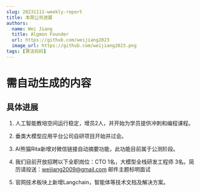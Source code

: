 ```yaml
---
slug: 20231111-weekly-report
title: 本周公司进展
authors:
  name: Wei Jiang
  title: Algmon Founder
  url: https://github.com/weijiang2023
  image_url: https://github.com/weijiang2023.png
tags: [算法妈妈]
---
```


# 需自动生成的内容
## 具体进展

1. 人工智能教培空间运行稳定，增员2人，并开始为学员提供冲刺和编程课程。

2. 垂类大模型应用平台公司自研项目开始并过会。

3. AI熊猫Rita新增对微信链接自动摘要功能，此功能目前属于公测阶段。

4. 我们目前开放招聘以下全职岗位：CTO 1名，大模型全栈研发工程师 3名。简历请投送：weijiang2009@gmail.com 邮件主题标明面试

5. 官网技术板块上新增Langchain，智能体等技术文档及解决方案。